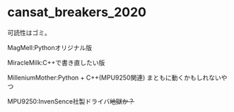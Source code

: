 # cansat_breakers_2020
可読性はゴミ。

MagMell:Pythonオリジナル版

MiracleMilk:C++で書き直したい版

MilleniumMother:Python + C++(MPU9250関連) まともに動くかもしれないやつ

MPU9250:InvenSence社製ドライバ~~地獄か？~~
